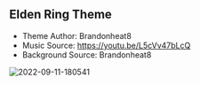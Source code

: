 ## Elden Ring Theme ##
- Theme Author: Brandonheat8 
- Music Source: https://youtu.be/L5cVv47bLcQ
- Background Source: Brandonheat8

![2022-09-11-180541](https://user-images.githubusercontent.com/82458228/189695952-203de591-a16d-49ee-b456-f1804a6a60fc.png)
